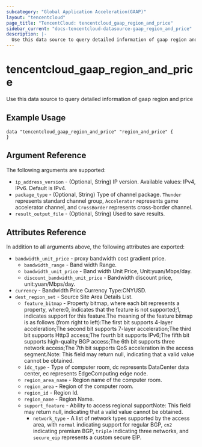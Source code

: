 ```yaml
---
subcategory: "Global Application Acceleration(GAAP)"
layout: "tencentcloud"
page_title: "TencentCloud: tencentcloud_gaap_region_and_price"
sidebar_current: "docs-tencentcloud-datasource-gaap_region_and_price"
description: |-
  Use this data source to query detailed information of gaap region and price
---
```


# tencentcloud_gaap_region_and_price

Use this data source to query detailed information of gaap region and price

## Example Usage

```hcl
data "tencentcloud_gaap_region_and_price" "region_and_price" {
}
```

## Argument Reference

The following arguments are supported:

* `ip_address_version` - (Optional, String) IP version. Available values: IPv4, IPv6. Default is IPv4.
* `package_type` - (Optional, String) Type of channel package. `Thunder` represents standard channel group, `Accelerator` represents game accelerator channel, and `CrossBorder` represents cross-border channel.
* `result_output_file` - (Optional, String) Used to save results.

## Attributes Reference

In addition to all arguments above, the following attributes are exported:

* `bandwidth_unit_price` - proxy bandwidth cost gradient price.
  * `bandwidth_range` - Band width Range.
  * `bandwidth_unit_price` - Band width Unit Price, Unit:yuan/Mbps/day.
  * `discount_bandwidth_unit_price` - Bandwidth discount price, unit:yuan/Mbps/day.
* `currency` - Bandwidth Price Currency Type:CNYUSD.
* `dest_region_set` - Source Site Area Details List.
  * `feature_bitmap` - Property bitmap, where each bit represents a property, where:0, indicates that the feature is not supported;1, indicates support for this feature.The meaning of the feature bitmap is as follows (from right to left):The first bit supports 4-layer acceleration;The second bit supports 7-layer acceleration;The third bit supports Http3 access;The fourth bit supports IPv6;The fifth bit supports high-quality BGP access;The 6th bit supports three network access;The 7th bit supports QoS acceleration in the access segment.Note: This field may return null, indicating that a valid value cannot be obtained.
  * `idc_type` - Type of computer room, dc represents DataCenter data center, ec represents EdgeComputing edge node.
  * `region_area_name` - Region name of the computer room.
  * `region_area` - Region of the computer room.
  * `region_id` - Region Id.
  * `region_name` - Region Name.
  * `support_feature` - Ability to access regional supportNote: This field may return null, indicating that a valid value cannot be obtained.
    * `network_type` - A list of network types supported by the access area, with `normal` indicating support for regular BGP, `cn2` indicating premium BGP, `triple` indicating three networks, and `secure_eip` represents a custom secure EIP.


